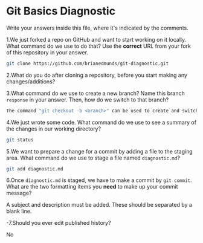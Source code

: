 # Git Basics Diagnostic

Write your answers inside this file, where it's indicated by the comments.

1.We just forked a repo on GitHub and want to start working on it locally.
What command do we use to do that? Use the **correct** URL from your fork of
this repository in your answer.

```sh
git clone https://github.com/brianedmunds/git-diagnostic.git
```

2.What do you do after cloning a repository, before you start making any
changes/additions?

<!-- Remove this comment and place your answer here. -->

3.What command do we use to create a new branch? Name this branch `response`
    in your answer. Then, how do we switch to that branch?

```sh
The command "git checkout -b <branch>" can be used to create and switch to a new branch.
```

4.We just wrote some code. What command do we use to see a summary of the
    changes in our working directory?

```sh
git status
```

5.We want to prepare a change for a commit by adding a file to the staging
    area. What command do we use to stage a file named `diagnostic.md`?

```sh
git add diagnostic.md
```

6.Once `diagnostic.md` is staged, we have to make a commit by `git commit`.
What are the two formatting items you **need** to make up your commit message?

A subject and description must be added.  These should be separated by a blank line.

-7.Should you ever edit published history?

No
